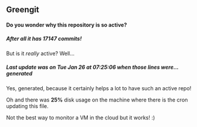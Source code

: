 ## Greengit

#### Do you wonder why this repository is so active?

##### After all it has 17147 commits!

But is it *really* active? Well...

##### Last update was on Tue Jan 26 at 07:25:06 when those lines were... generated

Yes, generated, because it certainly helps a lot to have such an active repo!

Oh and there was **25%** disk usage on the machine
where there is the cron updating this file.

Not the best way to monitor a VM in the cloud but it works! :)
